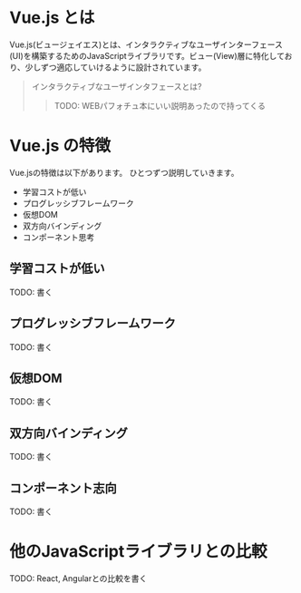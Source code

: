 # Vue.js とは

Vue.js(ビュージェイエス)とは、インタラクティブなユーザインターフェース(UI)を構築するためのJavaScriptライブラリです。ビュー(View)層に特化しており、少しずつ適応していけるように設計されています。

> インタラクティブなユーザインタフェースとは?
>> TODO: WEBパフォチュ本にいい説明あったので持ってくる

# Vue.js の特徴

Vue.jsの特徴は以下があります。
ひとつずつ説明していきます。

* 学習コストが低い
* プログレッシブフレームワーク
* 仮想DOM
* 双方向バインディング
* コンポーネント思考

## 学習コストが低い

TODO: 書く

## プログレッシブフレームワーク

TODO: 書く

## 仮想DOM

TODO: 書く

## 双方向バインディング

TODO: 書く

## コンポーネント志向

TODO: 書く

# 他のJavaScriptライブラリとの比較

TODO: React, Angularとの比較を書く
